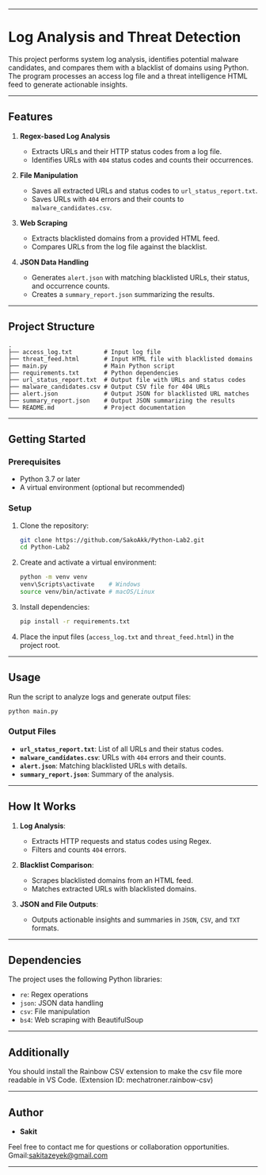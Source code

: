 

---

# **Log Analysis and Threat Detection**

This project performs system log analysis, identifies potential malware candidates, and compares them with a blacklist of domains using Python. The program processes an access log file and a threat intelligence HTML feed to generate actionable insights.

---

## **Features**

1. **Regex-based Log Analysis**
   - Extracts URLs and their HTTP status codes from a log file.
   - Identifies URLs with `404` status codes and counts their occurrences.

2. **File Manipulation**
   - Saves all extracted URLs and status codes to `url_status_report.txt`.
   - Saves URLs with `404` errors and their counts to `malware_candidates.csv`.

3. **Web Scraping**
   - Extracts blacklisted domains from a provided HTML feed.
   - Compares URLs from the log file against the blacklist.

4. **JSON Data Handling**
   - Generates `alert.json` with matching blacklisted URLs, their status, and occurrence counts.
   - Creates a `summary_report.json` summarizing the results.

---

## **Project Structure**

```plaintext
.
├── access_log.txt         # Input log file
├── threat_feed.html       # Input HTML file with blacklisted domains
├── main.py                # Main Python script
├── requirements.txt       # Python dependencies
├── url_status_report.txt  # Output file with URLs and status codes
├── malware_candidates.csv # Output CSV file for 404 URLs
├── alert.json             # Output JSON for blacklisted URL matches
├── summary_report.json    # Output JSON summarizing the results
└── README.md              # Project documentation
```

---

## **Getting Started**

### **Prerequisites**
- Python 3.7 or later
- A virtual environment (optional but recommended)

### **Setup**

1. Clone the repository:
   ```bash
   git clone https://github.com/SakoAkk/Python-Lab2.git
   cd Python-Lab2
   ```

2. Create and activate a virtual environment:
   ```bash
   python -m venv venv
   venv\Scripts\activate    # Windows
   source venv/bin/activate # macOS/Linux
   ```

3. Install dependencies:
   ```bash
   pip install -r requirements.txt
   ```

4. Place the input files (`access_log.txt` and `threat_feed.html`) in the project root.

---

## **Usage**

Run the script to analyze logs and generate output files:

```bash
python main.py
```

### **Output Files**
- **`url_status_report.txt`**: List of all URLs and their status codes.
- **`malware_candidates.csv`**: URLs with `404` errors and their counts.
- **`alert.json`**: Matching blacklisted URLs with details.
- **`summary_report.json`**: Summary of the analysis.

---

## **How It Works**

1. **Log Analysis**:
   - Extracts HTTP requests and status codes using Regex.
   - Filters and counts `404` errors.

2. **Blacklist Comparison**:
   - Scrapes blacklisted domains from an HTML feed.
   - Matches extracted URLs with blacklisted domains.

3. **JSON and File Outputs**:
   - Outputs actionable insights and summaries in `JSON`, `CSV`, and `TXT` formats.

---

## **Dependencies**

The project uses the following Python libraries:
- `re`: Regex operations
- `json`: JSON data handling
- `csv`: File manipulation
- `bs4`: Web scraping with BeautifulSoup


---
## **Additionally**

You should install the Rainbow CSV extension to make the csv file more readable in VS Code.
(Extension ID: mechatroner.rainbow-csv)

---

## **Author**

- **Sakit**

Feel free to contact me for questions or collaboration opportunities.
Gmail:sakitazeyek@gmail.com

--- 

